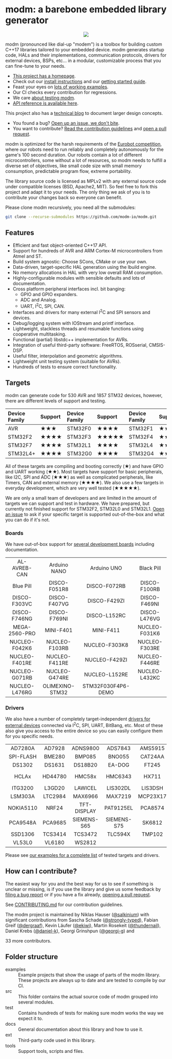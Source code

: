 <!--webignore-->
# modm: a barebone embedded library generator
<p align="center">
<a href="http://modm.io"><img src="https://raw.githubusercontent.com/modm-io/modm/develop/docs/src/images/logo.svg?sanitize=true" style="max-width:100%;"></a>
</p>
<!--/webignore-->

modm (pronounced like dial-up "modem") is a toolbox for
building custom C++17 libraries tailored to your embedded device.
modm generates startup code, HALs and their implementations, communication
protocols, drivers for external devices, BSPs, etc… in a modular, customizable
process that you can fine-tune to your needs.

<!--webignore-->
- [This project has a homepage](http://modm.io).<!--/webignore-->
- Check out our [install instructions][install] and our [getting started guide][guide].
- Feast your eyes on [lots of working examples][examples].
- Our CI checks every contribution for regressions.
- We care [about testing modm][testing].
- [API reference is available here][api-docs].

<!-- - [Check out our latest quarterly release][releases] with a [beautiful changelog][changelog]. -->

This project also has a [technical blog][blog] to document larger design concepts.

- You found a bug? [Open up an issue, we don't bite][issues].
- You want to contribute? [Read the contribution guidelines][contrib] and [open a pull request][prs].

<!-- - You want to port modm? [Read our porting guide][porting]. -->

modm is optimized for the harsh requirements of the [Eurobot competition][eurobot],
where our robots need to run reliably and completely autonomously for the game's
100 second duration. Our robots contain a lot of different microcontrollers, some
without a lot of resources, so modm needs to fulfill a diverse set of objectives,
like small code size with small memory consumption, predictable program flow,
extreme portability.

The library source code is licensed as MPLv2 with any external source code under
compatible licenses (BSD, Apache2, MIT). So feel free to fork this project and
adapt it to your needs. The only thing we ask of you is to contribute your changes
back so everyone can benefit.

Please clone modm recursively, you need all the submodules:

```sh
git clone --recurse-submodules https://github.com/modm-io/modm.git
```

## Features

- Efficient and fast object-oriented C++17 API.
- Support for hundreds of AVR and ARM Cortex-M microcontrollers from Atmel and ST.
- Build system agnostic: Choose SCons, CMake or use your own.
- Data-driven, target-specific HAL generation using the lbuild engine.
- No memory allocations in HAL with very low overall RAM consumption.
- Highly-configurable modules with sensible defaults and lots of documentation.
- Cross platform peripheral interfaces incl. bit banging:
    - GPIO and GPIO expanders.
    - ADC and Analog.
    - UART, I<sup>2</sup>C, SPI, CAN.
- Interfaces and drivers for many external I<sup>2</sup>C and SPI sensors and devices.
- Debug/logging system with IOStream and printf interface.
- Lightweight, stackless threads and resumable functions using cooperative multitasking.
- Functional (partial) libstdc++ implementation for AVRs.
- Integration of useful third-party software: FreeRTOS, ROSserial, CMSIS-DSP.
- Useful filter, interpolation and geometric algorithms.
- Lightweight unit testing system (suitable for AVRs).
- Hundreds of tests to ensure correct functionality.


## Targets

modm can generate code for <!--avrcount-->530<!--/avrcount--> AVR and <!--stmcount-->1857<!--/stmcount-->
STM32 devices, however, there are different levels of support and testing.

<center>

| Device Family | Support | Device Family | Support | Device Family | Support |
|:--------------|:--------|:--------------|:--------|:--------------|:--------|
| AVR           | ★★★     | STM32F0       | ★★★★    | STM32F1       | ★★★★    |
| STM32F2       | ★★★★    | STM32F3       | ★★★★★   | STM32F4       | ★★★★★   |
| STM32F7       | ★★★★    | STM32L1       | ★★★★    | STM32L4       | ★★★★    |
| STM32L4+      | ★★★★    | STM32G0       | ★★★★    | STM32G4       | ★★★★    |

</center>

All of these targets are compiling and booting correctly
(★)
and have GPIO and UART working
(★★).
Most targets have support for basic peripherals, like I2C, SPI and ADC
(★★★)
as well as complicated peripherals, like Timers, CAN and external memory
(★★★★).
We also use a few targets in everyday development, which are very well tested
(★★★★★).

We are only a small team of developers and are limited in the amount of targets
we can support and test in hardware. We have prepared, but currently not finished
support for STM32F2, STM32L0 and STM32L1. [Open an issue][issues] to ask if your
specific target is supported out-of-the-box and what you can do if it's not.


### Boards

We have out-of-box support for [several development boards][devboards] including
documentation.

<center>
<!--bsptable-->
<table>
<tr>
<td align="center">AL-AVREB-CAN</td>
<td align="center">Arduino NANO</td>
<td align="center">Arduino UNO</td>
<td align="center">Black Pill</td>
</tr><tr>
<td align="center">Blue Pill</td>
<td align="center">DISCO-F051R8</td>
<td align="center">DISCO-F072RB</td>
<td align="center">DISCO-F100RB</td>
</tr><tr>
<td align="center">DISCO-F303VC</td>
<td align="center">DISCO-F407VG</td>
<td align="center">DISCO-F429ZI</td>
<td align="center">DISCO-F469NI</td>
</tr><tr>
<td align="center">DISCO-F746NG</td>
<td align="center">DISCO-F769NI</td>
<td align="center">DISCO-L152RC</td>
<td align="center">DISCO-L476VG</td>
</tr><tr>
<td align="center">MEGA-2560-PRO</td>
<td align="center">MINI-F401</td>
<td align="center">MINI-F411</td>
<td align="center">NUCLEO-F031K6</td>
</tr><tr>
<td align="center">NUCLEO-F042K6</td>
<td align="center">NUCLEO-F103RB</td>
<td align="center">NUCLEO-F303K8</td>
<td align="center">NUCLEO-F303RE</td>
</tr><tr>
<td align="center">NUCLEO-F401RE</td>
<td align="center">NUCLEO-F411RE</td>
<td align="center">NUCLEO-F429ZI</td>
<td align="center">NUCLEO-F446RE</td>
</tr><tr>
<td align="center">NUCLEO-G071RB</td>
<td align="center">NUCLEO-G474RE</td>
<td align="center">NUCLEO-L152RE</td>
<td align="center">NUCLEO-L432KC</td>
</tr><tr>
<td align="center">NUCLEO-L476RG</td>
<td align="center">OLIMEXINO-STM32</td>
<td align="center">STM32F030F4P6-DEMO</td>
</tr>
</table>
<!--/bsptable-->
</center>


### Drivers

We also have a number of completely target-independent [drivers for external
devices][drivers] connected via I<sup>2</sup>C, SPI, UART, BitBang, etc.
Most of these also give you access to the entire device so you
can easily configure them for you specific needs.

<center>
<!--drivertable-->
<table>
<tr>
<td align="center">AD7280A</td>
<td align="center">AD7928</td>
<td align="center">ADNS9800</td>
<td align="center">ADS7843</td>
<td align="center">AMS5915</td>
<td align="center">APA102</td>
</tr><tr>
<td align="center">SPI-FLASH</td>
<td align="center">BME280</td>
<td align="center">BMP085</td>
<td align="center">BNO055</td>
<td align="center">CAT24AA</td>
<td align="center">DRV832X</td>
</tr><tr>
<td align="center">DS1302</td>
<td align="center">DS1631</td>
<td align="center">DS18B20</td>
<td align="center">EA-DOG</td>
<td align="center">FT245</td>
<td align="center">FT6X06</td>
</tr><tr>
<td align="center">HCLAx</td>
<td align="center">HD44780</td>
<td align="center">HMC58x</td>
<td align="center">HMC6343</td>
<td align="center">HX711</td>
<td align="center">I2C-EEPROM</td>
</tr><tr>
<td align="center">ITG3200</td>
<td align="center">L3GD20</td>
<td align="center">LAWICEL</td>
<td align="center">LIS302DL</td>
<td align="center">LIS3DSH</td>
<td align="center">LM75</td>
</tr><tr>
<td align="center">LSM303A</td>
<td align="center">LTC2984</td>
<td align="center">MAX6966</td>
<td align="center">MAX7219</td>
<td align="center">MCP23X17</td>
<td align="center">MCP2515</td>
</tr><tr>
<td align="center">NOKIA5110</td>
<td align="center">NRF24</td>
<td align="center">TFT-DISPLAY</td>
<td align="center">PAT9125EL</td>
<td align="center">PCA8574</td>
<td align="center">PCA9535</td>
</tr><tr>
<td align="center">PCA9548A</td>
<td align="center">PCA9685</td>
<td align="center">SIEMENS-S65</td>
<td align="center">SIEMENS-S75</td>
<td align="center">SK6812</td>
<td align="center">SK9822</td>
</tr><tr>
<td align="center">SSD1306</td>
<td align="center">TCS3414</td>
<td align="center">TCS3472</td>
<td align="center">TLC594X</td>
<td align="center">TMP102</td>
<td align="center">TMP175</td>
</tr><tr>
<td align="center">VL53L0</td>
<td align="center">VL6180</td>
<td align="center">WS2812</td>
</tr>
</table>
<!--/drivertable-->
</center>

<!--webignore-->
Please see [our examples for a complete list][examples] of tested targets and drivers.


## How can I contribute?

The easiest way for you and the best way for us to see if something is unclear
or missing, is if you use the library and give us some feedback by
[filing a bug report][issues] or if you have a fix already, [opening a pull request][prs].

See [CONTRIBUTING.md][contrib] for our contribution guidelines.

<!--authors-->
The modm project is maintained by
Niklas Hauser ([\@salkinium](https://github.com/salkinium)) with significant contributions from
Sascha Schade ([\@strongly-typed](https://github.com/strongly-typed)),
Fabian Greif ([\@dergraaf](https://github.com/dergraaf)),
Kevin Läufer ([\@ekiwi](https://github.com/ekiwi)),
Martin Rosekeit ([\@thundernail](https://github.com/thundernail)),
Daniel Krebs ([\@daniel-k](https://github.com/daniel-k)),
Georgi Grinshpun ([\@georgi-g](https://github.com/georgi-g)) and
<!--authorcount-->33<!--/authorcount-->  more contributors.
<!--/authors-->

## Folder structure

<dl>
<dt>examples</dt>
<dd>
  Example projects that show the usage of parts of the modm library. These
  projects are always up to date and are tested to compile by our CI.
</dd>

<dt>src</dt>
<dd>
  This folder contains the actual source code of modm grouped into several modules.
</dd>

<dt>test</dt>
<dd>
  Contains hundreds of tests for making sure modm works the way we expect it to.
</dd>

<dt>docs</dt>
<dd>
  General documentation about this library and how to use it.
</dd>

<dt>ext</dt>
<dd>
  Third-party code used in this library.
</dd>

<dt>tools</dt>
<dd>
  Support tools, scripts and files.
</dl>
<!--/webignore-->

<!--links-->
[blog]:            https://blog.salkinium.com
[changelog]:       https://github.com/modm-io/modm/tree/develop/docs/CHANGELOG.md
[circle_ci]:       https://circleci.com/gh/modm-io/workflows/modm/tree/develop
[contrib]:         https://github.com/modm-io/modm/tree/develop/CONTRIBUTING.md
[devboards]:       https://github.com/modm-io/modm/tree/develop/src/modm/board
[drivers]:         https://github.com/modm-io/modm/tree/develop/src/modm/driver
[eurobot]:         https://www.eurobot.org/
[examples]:        https://github.com/modm-io/modm/tree/develop/examples
[guide]:           https://modm.io/guide/getting-started
[install]:         https://modm.io/guide/installation
[issues]:          https://github.com/modm-io/modm/issues
[library-builder]: https://github.com/dergraaf/library-builder
[modm-devices]:    https://github.com/modm-io/modm-devices
[porting]:         https://github.com/modm-io/modm/tree/develop/docs/PORTING.md
[prs]:             https://github.com/modm-io/modm/pulls
[rca_ev]:          https://www.roboterclub.rwth-aachen.de/
[reference]:       https://modm.io/reference/api
[releases]:        https://github.com/modm-io/modm/releases
[testing]:         https://modm.io/guide/testing
[api-docs]:        https://docs.modm.io/
<!--/links-->
